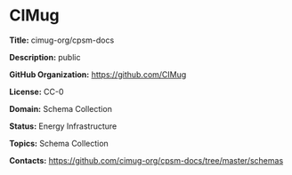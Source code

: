 [//]: # (DO NOT MANUALLY EDIT THIS FILE. IT IS GENERATED FROM A TEMPLATE.)

# CIMug

**Title:** cimug-org/cpsm-docs

**Description:** public

**GitHub Organization:** https://github.com/CIMug



**License:** CC-0

**Domain:** Schema Collection

**Status:** Energy Infrastructure

**Topics:** Schema Collection

**Contacts:** https://github.com/cimug-org/cpsm-docs/tree/master/schemas